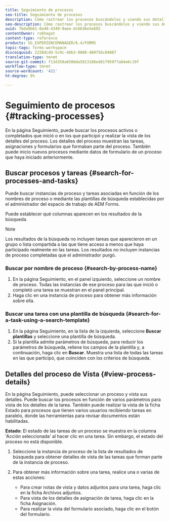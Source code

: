 ```yaml
---
title: Seguimiento de procesos
seo-title: Seguimiento de procesos
description: Cómo rastrear los procesos buscándolos y viendo sus detalles.
seo-description: Cómo rastrear los procesos buscándolos y viendo sus detalles.
uuid: 7bda9b61-0a40-4349-9aee-dc6636e5e692
contentOwner: robhagat
content-type: reference
products: SG_EXPERIENCEMANAGER/6.4/FORMS
topic-tags: forms-workspace
discoiquuid: 2228dcdd-5c9c-46b3-9888-489756c04887
translation-type: tm+mt
source-git-commit: f13d358a6508da5813186ed61f959f7a84e6c19f
workflow-type: tm+mt
source-wordcount: '421'
ht-degree: 0%

---
```



# Seguimiento de procesos {#tracking-processes}

En la página Seguimiento, puede buscar los procesos activos o completados que inició o en los que participó y realizar la vista de los detalles del proceso. Los detalles del proceso muestran las tareas, asignaciones y formularios que formaban parte del proceso. También puede inicio nuevos procesos mediante datos de formulario de un proceso que haya iniciado anteriormente.

## Buscar procesos y tareas {#search-for-processes-and-tasks}

Puede buscar instancias de proceso y tareas asociadas en función de los nombres de proceso o mediante las plantillas de búsqueda establecidas por el administrador del espacio de trabajo de AEM Forms.

Puede establecer qué columnas aparecen en los resultados de la búsqueda.

>[!NOTE]
>
>Los resultados de la búsqueda no incluyen tareas que aparecieron en un grupo o lista compartida a las que tiene acceso a menos que haya participado realmente en las tareas. Los resultados no incluyen instancias de proceso completadas que el administrador purgó.

### Buscar por nombre de proceso {#search-by-process-name}

1. En la página Seguimiento, en el panel izquierdo, seleccione un nombre de proceso. Todas las instancias de ese proceso para las que inició o completó una tarea se muestran en el panel principal.
1. Haga clic en una instancia de proceso para obtener más información sobre ella.

### Buscar una tarea con una plantilla de búsqueda {#search-for-a-task-using-a-search-template}

1. En la página Seguimiento, en la lista de la izquierda, seleccione **Buscar plantillas** y seleccione una plantilla de búsqueda.
1. Si la plantilla admite parámetros de búsqueda, para reducir los parámetros de búsqueda, rellene los campos de la plantilla y, a continuación, haga clic en **Buscar**. Muestra una lista de todas las tareas en las que participó, que coinciden con los criterios de búsqueda.

## Detalles del proceso de Vista {#view-process-details}

En la página Seguimiento, puede seleccionar un proceso y vista sus detalles. Puede buscar los procesos en función de varios parámetros para vista de los detalles de la tarea. También puede realizar la vista de la ficha Estado para procesos que tienen varios usuarios recibiendo tareas en paralelo, donde las herramientas para revisar documentos están habilitadas.

**Estado:** El estado de las tareas de un proceso se muestra en la columna &#39;Acción seleccionada&#39; al hacer clic en una tarea. Sin embargo, el estado del proceso no está disponible.

1. Seleccione la instancia de proceso de la lista de resultados de búsqueda para obtener detalles de vista de las tareas que forman parte de la instancia de proceso.
1. Para obtener más información sobre una tarea, realice una o varias de estas acciones:

   * Para crear notas de vista y datos adjuntos para una tarea, haga clic en la ficha Archivos adjuntos.
   * Para vista de los detalles de asignación de tarea, haga clic en la ficha Asignación.
   * Para realizar la vista del formulario asociado, haga clic en el botón del formulario.

